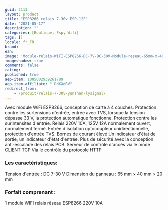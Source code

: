 ```yaml
---
guid: 2113
layout: product 
title: "ESP8266 relais 7-30v ESP-12F"
date: "2021-05-17"
description: ""
categories: [Boutique, Esp, Wifi]
tags: []
locale: fr_FR
brand:
ean: 
image: 'Module-relais-WIFI-ESP8266-DC-7V-DC-30V-Module-reseau-65mm-x-40mm-x-20mm.jpg'
imageshadow: true
comments: false
rating:  
published: true
aep-item: 1005002939261789
aep-item-affiliate: "_DdXXdRV"
redirect_from: 
    - /produit/relais-7-30v-yunshan-lysignal/
---
```


Avec module WiFi ESP8266, conception de carte à 4 couches. Protection contre les surtensions d'entrée, entrée avec TVS, lorsque la tension dépasse 33 V, la protection automatique fonctionne. Protection contre les surintensités d'entrée. Relais 220V 10A, 125V 12A normalement ouvert, normalement fermé. Entrée d'isolation optocoupleur unidirectionnelle, protection d'entrée TVS. Bornes de courant élevé Un indicateur d'état de sortie, un indicateur d'état d'entrée. Plus de sécurité avec la conception anti-escalade des relais PCB. Serveur de contrôle d'accès via le mode CLIENT TCP Via le contrôle du protocole HTTP

### Les caractéristiques:

Tension d'entrée : DC 7-30 V Dimension du panneau : 65 mm × 40 mm × 20 mm

### Forfait comprenant :

1 module WIFI relais réseau ESP8266 220V 10A